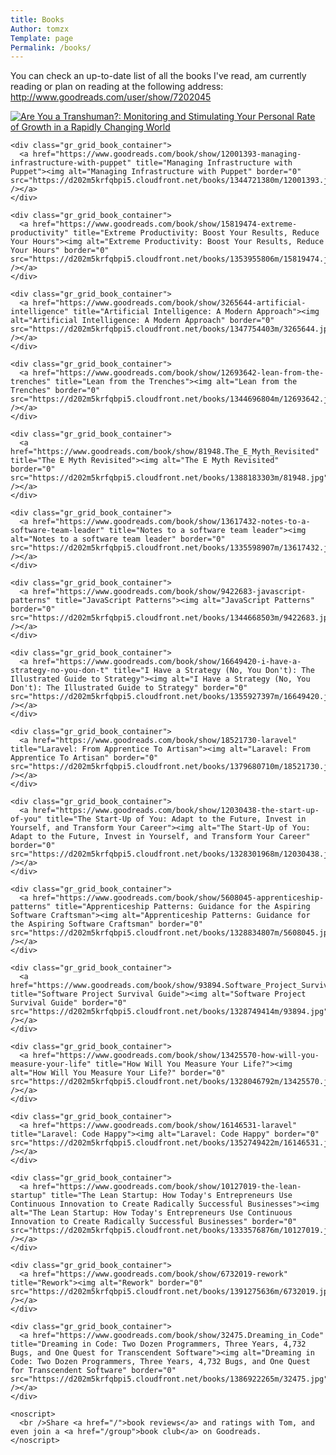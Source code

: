 ```yaml
---
title: Books
Author: tomzx
Template: page
Permalink: /books/
---
```


You can check an up-to-date list of all the books I've read, am currently reading or plan on reading at the following address: <http://www.goodreads.com/user/show/7202045>

<div id="gr_grid_widget_1395460599">
  <!-- Show static html as a placeholder in case js is not enabled - javascript include will override this if things work --></p> 
  
  <div class="gr_grid_container">
    <div class="gr_grid_book_container">
      <a href="https://www.goodreads.com/book/show/790921.Are_You_a_Transhuman_" title="Are You a Transhuman?: Monitoring and Stimulating Your Personal Rate of Growth in a Rapidly Changing World"><img alt="Are You a Transhuman?: Monitoring and Stimulating Your Personal Rate of Growth in a Rapidly Changing World" border="0" src="https://d202m5krfqbpi5.cloudfront.net/books/1385753716m/790921.jpg" /></a>
    </div>
    
    <div class="gr_grid_book_container">
      <a href="https://www.goodreads.com/book/show/12001393-managing-infrastructure-with-puppet" title="Managing Infrastructure with Puppet"><img alt="Managing Infrastructure with Puppet" border="0" src="https://d202m5krfqbpi5.cloudfront.net/books/1344721380m/12001393.jpg" /></a>
    </div>
    
    <div class="gr_grid_book_container">
      <a href="https://www.goodreads.com/book/show/15819474-extreme-productivity" title="Extreme Productivity: Boost Your Results, Reduce Your Hours"><img alt="Extreme Productivity: Boost Your Results, Reduce Your Hours" border="0" src="https://d202m5krfqbpi5.cloudfront.net/books/1353955806m/15819474.jpg" /></a>
    </div>
    
    <div class="gr_grid_book_container">
      <a href="https://www.goodreads.com/book/show/3265644-artificial-intelligence" title="Artificial Intelligence: A Modern Approach"><img alt="Artificial Intelligence: A Modern Approach" border="0" src="https://d202m5krfqbpi5.cloudfront.net/books/1347754403m/3265644.jpg" /></a>
    </div>
    
    <div class="gr_grid_book_container">
      <a href="https://www.goodreads.com/book/show/12693642-lean-from-the-trenches" title="Lean from the Trenches"><img alt="Lean from the Trenches" border="0" src="https://d202m5krfqbpi5.cloudfront.net/books/1344696804m/12693642.jpg" /></a>
    </div>
    
    <div class="gr_grid_book_container">
      <a href="https://www.goodreads.com/book/show/81948.The_E_Myth_Revisited" title="The E Myth Revisited"><img alt="The E Myth Revisited" border="0" src="https://d202m5krfqbpi5.cloudfront.net/books/1388183303m/81948.jpg" /></a>
    </div>
    
    <div class="gr_grid_book_container">
      <a href="https://www.goodreads.com/book/show/13617432-notes-to-a-software-team-leader" title="Notes to a software team leader"><img alt="Notes to a software team leader" border="0" src="https://d202m5krfqbpi5.cloudfront.net/books/1335598907m/13617432.jpg" /></a>
    </div>
    
    <div class="gr_grid_book_container">
      <a href="https://www.goodreads.com/book/show/9422683-javascript-patterns" title="JavaScript Patterns"><img alt="JavaScript Patterns" border="0" src="https://d202m5krfqbpi5.cloudfront.net/books/1344668503m/9422683.jpg" /></a>
    </div>
    
    <div class="gr_grid_book_container">
      <a href="https://www.goodreads.com/book/show/16649420-i-have-a-strategy-no-you-don-t" title="I Have a Strategy (No, You Don't): The Illustrated Guide to Strategy"><img alt="I Have a Strategy (No, You Don't): The Illustrated Guide to Strategy" border="0" src="https://d202m5krfqbpi5.cloudfront.net/books/1355927397m/16649420.jpg" /></a>
    </div>
    
    <div class="gr_grid_book_container">
      <a href="https://www.goodreads.com/book/show/18521730-laravel" title="Laravel: From Apprentice To Artisan"><img alt="Laravel: From Apprentice To Artisan" border="0" src="https://d202m5krfqbpi5.cloudfront.net/books/1379680710m/18521730.jpg" /></a>
    </div>
    
    <div class="gr_grid_book_container">
      <a href="https://www.goodreads.com/book/show/12030438-the-start-up-of-you" title="The Start-Up of You: Adapt to the Future, Invest in Yourself, and Transform Your Career"><img alt="The Start-Up of You: Adapt to the Future, Invest in Yourself, and Transform Your Career" border="0" src="https://d202m5krfqbpi5.cloudfront.net/books/1328301968m/12030438.jpg" /></a>
    </div>
    
    <div class="gr_grid_book_container">
      <a href="https://www.goodreads.com/book/show/5608045-apprenticeship-patterns" title="Apprenticeship Patterns: Guidance for the Aspiring Software Craftsman"><img alt="Apprenticeship Patterns: Guidance for the Aspiring Software Craftsman" border="0" src="https://d202m5krfqbpi5.cloudfront.net/books/1328834807m/5608045.jpg" /></a>
    </div>
    
    <div class="gr_grid_book_container">
      <a href="https://www.goodreads.com/book/show/93894.Software_Project_Survival_Guide" title="Software Project Survival Guide"><img alt="Software Project Survival Guide" border="0" src="https://d202m5krfqbpi5.cloudfront.net/books/1328749414m/93894.jpg" /></a>
    </div>
    
    <div class="gr_grid_book_container">
      <a href="https://www.goodreads.com/book/show/13425570-how-will-you-measure-your-life" title="How Will You Measure Your Life?"><img alt="How Will You Measure Your Life?" border="0" src="https://d202m5krfqbpi5.cloudfront.net/books/1328046792m/13425570.jpg" /></a>
    </div>
    
    <div class="gr_grid_book_container">
      <a href="https://www.goodreads.com/book/show/16146531-laravel" title="Laravel: Code Happy"><img alt="Laravel: Code Happy" border="0" src="https://d202m5krfqbpi5.cloudfront.net/books/1352749422m/16146531.jpg" /></a>
    </div>
    
    <div class="gr_grid_book_container">
      <a href="https://www.goodreads.com/book/show/10127019-the-lean-startup" title="The Lean Startup: How Today's Entrepreneurs Use Continuous Innovation to Create Radically Successful Businesses"><img alt="The Lean Startup: How Today's Entrepreneurs Use Continuous Innovation to Create Radically Successful Businesses" border="0" src="https://d202m5krfqbpi5.cloudfront.net/books/1333576876m/10127019.jpg" /></a>
    </div>
    
    <div class="gr_grid_book_container">
      <a href="https://www.goodreads.com/book/show/6732019-rework" title="Rework"><img alt="Rework" border="0" src="https://d202m5krfqbpi5.cloudfront.net/books/1391275636m/6732019.jpg" /></a>
    </div>
    
    <div class="gr_grid_book_container">
      <a href="https://www.goodreads.com/book/show/32475.Dreaming_in_Code" title="Dreaming in Code: Two Dozen Programmers, Three Years, 4,732 Bugs, and One Quest for Transcendent Software"><img alt="Dreaming in Code: Two Dozen Programmers, Three Years, 4,732 Bugs, and One Quest for Transcendent Software" border="0" src="https://d202m5krfqbpi5.cloudfront.net/books/1386922265m/32475.jpg" /></a>
    </div>
    
    <noscript>
      <br />Share <a href="/">book reviews</a> and ratings with Tom, and even join a <a href="/group">book club</a> on Goodreads.
    </noscript>
  </div>
</div>